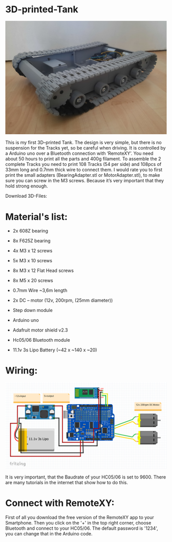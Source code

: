 # 3D-printed-Tank

![Tank1](Tank1.jpg)

This is my first 3D–printed Tank. The design is very simple, but there is no suspension for the Tracks yet, so be careful when driving. It is controlled by a Arduino uno over a Bluetooth connection with ‘RemoteXY’. You need about 50 hours to print all the parts and 400g filament.
To assemble the 2 complete Tracks you need to print 108 Tracks (54 per side) and 108pcs of 33mm long and 0.7mm thick wire to connect them. I would rate you to first print the small adapters (BearingAdapter.stl or MotorAdapter.stl), to make sure you can screw in the M3 screws. Because it’s very important that they hold strong enough.

Download 3D-Files: 

# Material's list:

- 2x 608Z bearing
- 8x F625Z bearing
- 4x M3 x 12 screws
- 5x M3 x 10 screws
- 8x M3 x 12 Flat Head screws
- 8x M5 x 20 screws
- 0.7mm Wire ~3,6m length 

- 2x DC – motor (12v, 200rpm, (25mm diameter))
- Step down module
- Arduino uno
- Adafruit motor shield v2.3
- Hc05/06 Bluetooth module
- 11.1v 3s Lipo Battery (~42 x ~140 x ~20)

# Wiring:

![Wiring](Wiring.png)

It is very important, that the Baudrate of your HC05/06 is set to 9600. There are many tutorials in the internet that show how to do this. 

# Connect with RemoteXY:

First of all you download the free version of the RemoteXY app to your Smartphone. Then you click on the '+' in the top right corner, choose Bluetooth and connect to your HC05/06. The default password is '1234', you can change that in the Arduino code.
